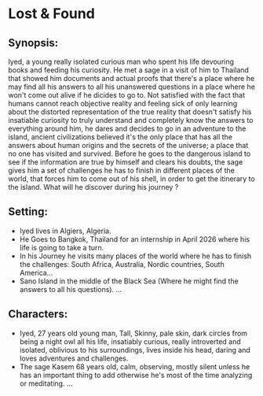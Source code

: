 # Lost & Found

## Synopsis: 
   Iyed, a young really isolated curious man who spent his life devouring books and feeding his curiosity. He met a sage in a visit of him
to Thailand that showed him documents and actual proofs that there's a place where he may find all his answers to all his unanswered 
questions in a place where he won't come out alive if he dicides to go to. Not satisfied with the fact that humans cannot reach objective 
reality and feeling sick of only learning about the distorted representation of the true reality that doesn't satisfy his insatiable 
curiosity to truly understand and completely know the answers to everything around him, he dares and decides to go in an adventure to the 
island, ancient civilizations believed it's the only place that has all the answers about human origins and the secrets of the universe; 
a place that no one has visited and survived. Before he goes to the dangerous island to see if the information are true by himself and 
clears his doubts, the sage gives him a set of challenges he has to finish in  different places of the world, that forces him to come out
of his shell, in order to get the itinerary to the island. What will he discover during his journey ? 

## Setting: 
* Iyed lives in Algiers, Algeria. 
* He Goes to Bangkok, Thailand for an internship in April 2026 where his life is going to take a turn.
* In his Journey he visits many places of the world where he has to finish the challenges: South Africa, Australia, Nordic countries,
South America...
* Sano Island in the middle of the Black Sea (Where he might find the answers to all his questions).
...

## Characters: 
* Iyed, 27 years old young man, Tall, Skinny, pale skin, dark circles from being a night owl all his life, insatiably curious, 
really introverted and isolated, oblivious to his surroundings, lives inside his head, daring and loves adventures and challenges.
* The sage Kasem 68 years old, calm, observing, mostly silent unless he has an important thing to add otherwise he's most of the time
analyzing or meditating.
...
